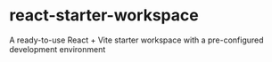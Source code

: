 # react-starter-workspace
A ready-to-use React + Vite starter workspace with a pre-configured development environment
